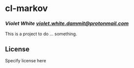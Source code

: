 # cl-markov
### _Violet White <violet.white.dammit@protonmail.com>_

This is a project to do ... something.

## License

Specify license here

